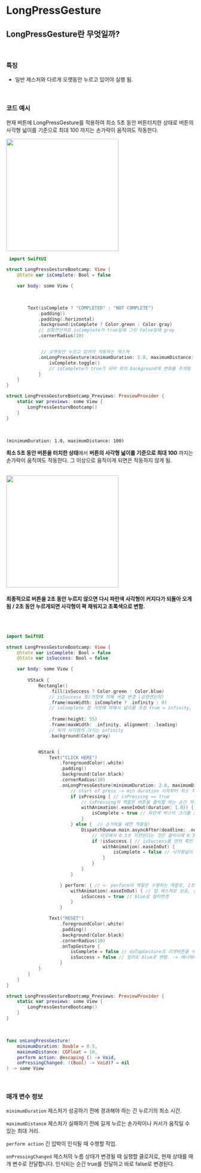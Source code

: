 # LongPressGesture

## LongPressGesture란 무엇일까?
<br>


### 특징
- 일반 제스처와 다르게 오랫동안 누르고 있어야 실행 됨.

<br>

### 코드 예시

현재 버튼에 LongPressGesture를 적용하여 최소 5초 동안 버튼터치한 상태로 버튼의 사각형 넓이를 기준으로 최대 100 까지는 손가락이 움직여도 작동한다.

<img src="https://github.com/HunyongSeong/SwiftUIStudy/assets/108869319/90944dc9-20fd-447e-bbb5-5a8db13dedd0" width=300 >

<br>

```swift
 import SwiftUI

struct LongPressGestureBootcamp: View {
    @State var isComplete: Bool = false

    var body: some View {
        

        
        Text(isComplete ? "COMPLETED" : "NOT COMPLETE")
            .padding()
            .padding(.horizontal)
            .background(isComplete ? Color.green : Color.gray) 
			// 삼항연산자로 isComplete가 true일때 그린 false일때 gray 
            .cornerRadius(10)


             // 오랫동안 누르고 있어야 작동하는 제스쳐
            .onLongPressGesture(minimumDuration: 5.0, maximumDistance: 100) { 
                isComplete.toggle() 
				// isComplete가 true가 되어 위의 background에 변화를 주게됨
            }
    }
}

struct LongPressGestureBootcamp_Previews: PreviewProvider {
    static var previews: some View {
        LongPressGestureBootcamp()
    }
}
```
<br>

`(minimumDuration: 1.0, maximumDistance: 100)`

**최소 5초 동안 버튼을 터치한 상태**에서 **버튼의 사각형 넓이를 기준으로 최대 100** 까지는 손가락이 움직여도 작동한다. 그 이상으로 움직이게 되면은 작동하지 않게 됨.

<br>

<img src="https://github.com/HunyongSeong/SwiftUIStudy/assets/108869319/08579f13-7b39-45cd-b3a5-ed160b5db9e6" width=300 >

#### 최종적으로 버튼을 2초 동안 누르지 않으면 다시 파란색 사각형이 커지다가 되돌아 오게됨 / 2초 동안 누르게되면 사각형이 꽉 채워지고 초록색으로 변함.

<br>


```swift

import SwiftUI

struct LongPressGestureBootcamp: View {
    @State var isComplete: Bool = false
    @State var isSuccess: Bool = false

    var body: some View {
        
        VStack {
            Rectangle()
                .fill(isSuccess ? Color.green : Color.blue)
                // isSuccess 참/거짓에 의해 색깔 변경 (삼항연산자)
                .frame(maxWidth: isComplete ? .infinity : 0)
                // isComplete 참 거짓에 의해서 넓이를 조정 true = infinity, false = 0
            
                .frame(height: 55)
                .frame(maxWidth: .infinity, alignment: .leading)
                // 뒤의 사각형의 크기는 infinity
                .background(Color.gray)


            HStack {
                Text("CLICK HERE")
                    .foregroundColor(.white)
                    .padding()
                    .background(Color.black)
                    .cornerRadius(10)
                    .onLongPressGesture(minimumDuration: 2.0, maximumDistance: 50) { (isPressing) in //isPressing: Bool
                        // start of press -> min duration 시작부터 최소 지속 시간.
                        if isPressing { // isPressing == true
                            // isPressing의 역할은 버튼을 클릭할 하는 순간 작동되며, else는 손가락을 떼면 다시 작동된다. (2초 라는 제한 없이 그냥 클릭시 적용!)
                            withAnimation(.easeInOut(duration: 1.0)) { // 시작과 끝을 천천히하는 애니메이션 (1 초 동안 작동)
                                isComplete = true // 파란색 박스의 크기를 조정
                            }
                        } else {  // 손가락을 떼면 적용됨!
                            DispatchQueue.main.asyncAfter(deadline: .now() + 0.3) { // 0.3초의 지연
                                // 이곳에서 0.3초 지연된다는 것은 클릭시에 0.3초 동안 버튼을 누른것과 같은 효과를 주어서 사각형이 커진다.
                                if !isSuccess { // isSuccess를 먼저 확인 후 성공 못하면 되돌리기 위함.
                                    withAnimation(.easeInOut) {
                                        isComplete = false // 사각형넓이 줄이기
                                    }
                                }
                            } 
                        }

                    } perform: { // <- perform의 역할은 수행하는 역할로, 2초 동안 버튼을 눌렀을 때!.
                        withAnimation(.easeInOut) { // 탭 제스쳐로 성공, 실패
                            isSuccess = true // blue로 컬러변경
                        }
                    }

                Text("RESET")
                    .foregroundColor(.white)
                    .padding()
                    .background(Color.black)
                    .cornerRadius(10)
                    .onTapGesture {
                        isComplete = false // onTapGesture로 리셋버튼을 누르게 되면 바로 사각형 크기가 0이 되고
                        isSuccess = false // 컬러도 blue로 변함. -> 애니메이션 주지 않았기 때문에 바로 바뀜
                    }
            }
        }
    }
}

struct LongPressGestureBootcamp_Previews: PreviewProvider {
    static var previews: some View {
        LongPressGestureBootcamp()
    }
}
```

<br>

```swift
func onLongPressGesture(
    minimumDuration: Double = 0.5,
    maximumDistance: CGFloat = 10,
    perform action: @escaping () -> Void,
    onPressingChanged: ((Bool) -> Void)? = nil
) -> some View
```

<br>

### 매개 변수 정보

`minimumDuration` 제스처가 성공하기 전에 경과해야 하는 긴 누르기의 최소 시간.

`maximumDistance` 제스처가 실패하기 전에 길게 누르는 손가락이나 커서가 움직일 수 있는 최대 거리.

`perform action` 긴 압박이 인식될 때 수행할 작업.

`onPressingChanged` 제스처의 누름 상태가 변경될 때 실행할 클로저로, 현재 상태를 매개 변수로 전달합니다. 인식되는 순간 true를 전달하고 바로 false로 변경된다.

